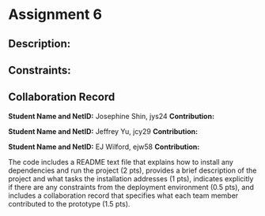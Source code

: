 # Assignment 6


## Description:

## Constraints:

## Collaboration Record

**Student Name and NetID:** Josephine Shin, jys24
**Contribution:** 

**Student Name and NetID:** Jeffrey Yu, jcy29
**Contribution:** 

**Student Name and NetID:** EJ Wilford, ejw58
**Contribution:** 

The code includes a README text file that explains how to install any dependencies and run the project (2 pts), provides a brief description of the project and what tasks the installation addresses (1 pts), indicates explicitly if there are any constraints from the deployment environment (0.5 pts), and includes a collaboration record that specifies what each team member contributed to the prototype (1.5 pts).

